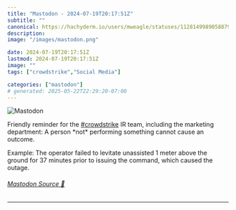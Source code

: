 ```yaml
---
title: "Mastodon - 2024-07-19T20:17:51Z"
subtitle: ""
canonical: https://hachyderm.io/users/mweagle/statuses/112814998905887909
description:
image: "/images/mastodon.png"

date: 2024-07-19T20:17:51Z
lastmod: 2024-07-19T20:17:51Z
image: ""
tags: ["crowdstrike","Social Media"]

categories: ["mastodon"]
# generated: 2025-05-22T22:29:20-07:00
---
```

![Mastodon](/images/mastodon.png)

<p>Friendly reminder for the <a href="https://hachyderm.io/tags/crowdstrike" class="mention hashtag" rel="tag">#<span>crowdstrike</span></a> IR team, including the marketing department: A person *not* performing something cannot cause an outcome. </p><p>Example: The operator failed to levitate unassisted 1 meter above the ground for 37 minutes prior to issuing the command, which caused the outage.</p>


###### [Mastodon Source 🐘](https://hachyderm.io/@mweagle/112814998905887909)

___
